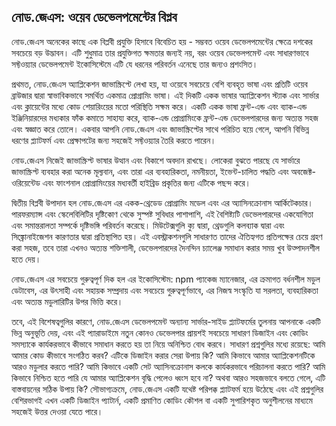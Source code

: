 ## নোড.জেএস: ওয়েব ডেভেলপমেন্টের বিপ্লব

নোড.জেএস অনেকের কাছে এক বিপ্লবী প্রযুক্তি হিসাবে বিবেচিত হয় - সম্ভবত ওয়েব ডেভেলপমেন্টের ক্ষেত্রে দশকের সবচেয়ে বড় উদ্ভাবন। এটি শুধুমাত্র তার প্রযুক্তিগত ক্ষমতার জন্যই নয়, বরং ওয়েব ডেভেলপমেন্ট এবং সাধারণভাবে সফ্টওয়্যার ডেভেলপমেন্ট ইকোসিস্টেমে এটি যে ধরনের পরিবর্তন এনেছে তার জন্যও প্রশংসিত।

প্রথমত, নোড.জেএস অ্যাপ্লিকেশন জাভাস্ক্রিপ্টে লেখা হয়, যা ওয়েবে সবচেয়ে বেশি ব্যবহৃত ভাষা এবং প্রতিটি ওয়েব ব্রাউজার দ্বারা স্বাভাবিকভাবে সমর্থিত একমাত্র প্রোগ্রামিং ভাষা। এই দিকটি একক ভাষার অ্যাপ্লিকেশন স্ট্যাক এবং সার্ভার এবং ক্লায়েন্টের মধ্যে কোড শেয়ারিংয়ের মতো পরিস্থিতি সক্ষম করে। একটি একক ভাষা ফ্রন্ট-এন্ড এবং ব্যাক-এন্ড ইঞ্জিনিয়ারদের মধ্যকার ফাঁক কমাতে সাহায্য করে, ব্যাক-এন্ড প্রোগ্রামিংকে ফ্রন্ট-এন্ড ডেভেলপারদের জন্য অত্যন্ত সহজ এবং স্বজ্ঞাত করে তোলে। একবার আপনি নোড.জেএস এবং জাভাস্ক্রিপ্টের সাথে পরিচিত হয়ে গেলে, আপনি বিভিন্ন ধরণের প্ল্যাটফর্ম এবং প্রেক্ষাপটের জন্য সহজেই সফ্টওয়্যার তৈরি করতে পারেন।

নোড.জেএস নিজেই জাভাস্ক্রিপ্ট ভাষার উত্থান এবং বিকাশে অবদান রাখছে। লোকেরা বুঝতে পারছে যে সার্ভারে জাভাস্ক্রিপ্ট ব্যবহার করা অনেক মূল্যবান, এবং তারা এর ব্যবহারিকতা, নমনীয়তা, ইভেন্ট-চালিত পদ্ধতি এবং অবজেক্ট-ওরিয়েন্টেড এবং ফাংশনাল প্রোগ্রামিংয়ের মধ্যবর্তী হাইব্রিড প্রকৃতির জন্য এটিকে পছন্দ করে।

দ্বিতীয় বিপ্লবী উপাদান হল নোড.জেএস এর একক-থ্রেডেড প্রোগ্রামিং মডেল এবং এর অ্যাসিনক্রোনাস আর্কিটেকচার। পারফরম্যান্স এবং স্কেলেবিলিটির দৃষ্টিকোণ থেকে সুস্পষ্ট সুবিধার পাশাপাশি, এই বৈশিষ্ট্যটি ডেভেলপারদের একযোগিতা এবং সমান্তরালতা সম্পর্কে দৃষ্টিভঙ্গি পরিবর্তন করেছে। মিউটেক্সগুলি ক্যু দ্বারা, থ্রেডগুলি কলব্যাক দ্বারা এবং সিঙ্ক্রোনাইজেশন কারণতার দ্বারা প্রতিস্থাপিত হয়। এই এবস্ট্রাকশনগুলি সাধারণত তাদের ঐতিহ্যগত প্রতিপক্ষের চেয়ে গ্রহণ করা সহজ, তবে তারা এখনও অত্যন্ত শক্তিশালী, ডেভেলপারদের দৈনন্দিন চ্যালেঞ্জ সমাধান করার সময় খুব উত্পাদনশীল হতে দেয়। 

নোড.জেএস এর সবচেয়ে গুরুত্বপূর্ণ দিক হল এর ইকোসিস্টেম: npm প্যাকেজ ম্যানেজার, এর ক্রমাগত বর্ধনশীল মডুল ডেটাবেস, এর উৎসাহী এবং সহায়ক সম্প্রদায় এবং সবচেয়ে গুরুত্বপূর্ণভাবে, এর নিজস্ব সংস্কৃতি যা সরলতা, ব্যবহারিকতা এবং অত্যন্ত মডুলারিটির উপর ভিত্তি করে।

তবে, এই বিশেষত্বগুলির কারণে, নোড.জেএস ডেভেলপমেন্ট অন্যান্য সার্ভার-সাইড প্ল্যাটফর্মের তুলনায় আপনাকে একটি ভিন্ন অনুভূতি দেয়, এবং এই প্যারাডাইমে নতুন কোনও ডেভেলপার প্রায়শই সবচেয়ে সাধারণ ডিজাইন এবং কোডিং সমস্যাকে কার্যকরভাবে কীভাবে সমাধান করতে হয় তা নিয়ে অনিশ্চিত বোধ করবে। সাধারণ প্রশ্নগুলির মধ্যে রয়েছে: আমি আমার কোড কীভাবে সংগঠিত করব? এটিকে ডিজাইন করার সেরা উপায় কি? আমি কিভাবে আমার অ্যাপ্লিকেশনটিকে আরও মডুলার করতে পারি? আমি কিভাবে একটি সেট অ্যাসিনক্রোনাস কলকে কার্যকরভাবে পরিচালনা করতে পারি? আমি কিভাবে নিশ্চিত হতে পারি যে আমার অ্যাপ্লিকেশন বৃদ্ধি পেলেও ধ্বংস হবে না? অথবা আরও সহজভাবে বলতে গেলে, এটি বাস্তবায়নের সঠিক উপায় কি? সৌভাগ্যক্রমে, নোড.জেএস একটি যথেষ্ট পরিপক্ক প্ল্যাটফর্ম হয়ে উঠেছে এবং এই প্রশ্নগুলির বেশিরভাগই এখন একটি ডিজাইন প্যাটার্ন, একটি প্রমাণিত কোডিং কৌশল বা একটি সুপারিশকৃত অনুশীলনের মাধ্যমে সহজেই উত্তর দেওয়া যেতে পারে। 
